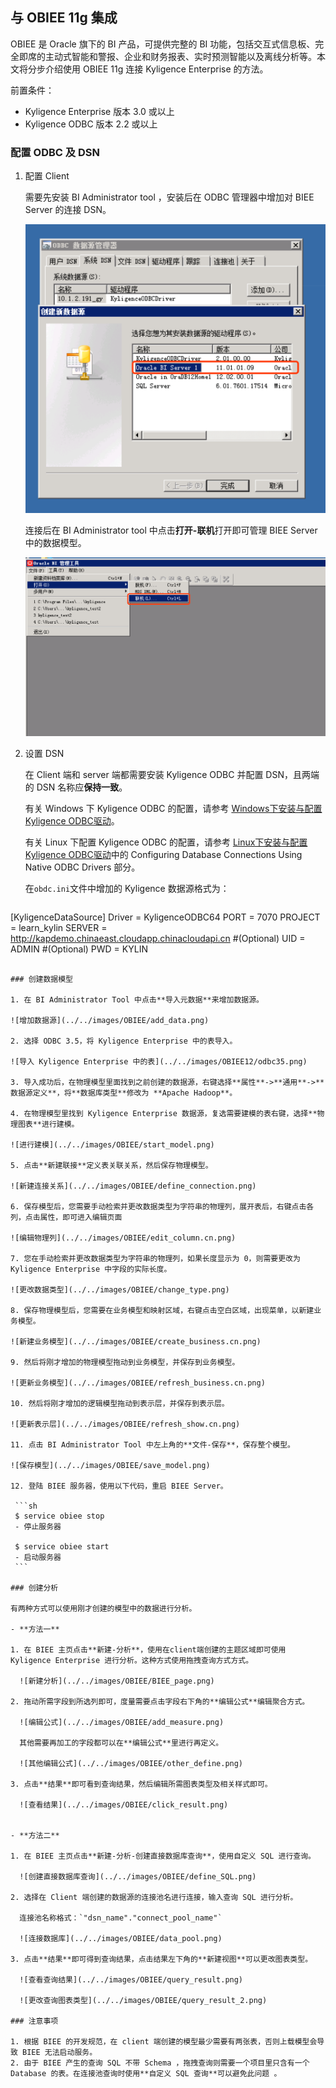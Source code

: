 ## 与 OBIEE 11g 集成

OBIEE 是 Oracle 旗下的 BI 产品，可提供完整的 BI 功能，包括交互式信息板、完全即席的主动式智能和警报、企业和财务报表、实时预测智能以及离线分析等。本文将分步介绍使用 OBIEE 11g 连接 Kyligence Enterprise 的方法。

前置条件：
- Kyligence Enterprise 版本 3.0 或以上
- Kyligence ODBC 版本 2.2 或以上

### 配置 ODBC 及 DSN

1. 配置 Client

   需要先安装 BI Administrator tool ，安装后在 ODBC 管理器中增加对 BIEE Server 的连接 DSN。

   ![ODBC管理器增加连接](../../images/OBIEE/new_datasource.png)

   连接后在 BI Administrator tool 中点击**打开-联机**打开即可管理 BIEE Server 中的数据模型。

   ![管理数据模型](../../images/OBIEE/open.png)

2. 设置 DSN

   在 Client 端和 server 端都需要安装 Kyligence ODBC 并配置 DSN，且两端的 DSN 名称应**保持一致**。

   有关 Windows 下 Kyligence ODBC 的配置，请参考 [Windows下安装与配置Kyligence ODBC驱动](../../driver/odbc/win_odbc.cn.md)。

   有关 Linux 下配置 Kyligence ODBC 的配置，请参考 [Linux下安装与配置Kyligence ODBC驱动](https://docs.oracle.com/middleware/11119/biee/BIEMG/deploy_rpd.htm#CHDFEEHC)中的 Configuring Database Connections Using Native ODBC Drivers 部分。

   在`obdc.ini`文件中增加的 Kyligence 数据源格式为：

   ```
[KyligenceDataSource]
Driver = KyligenceODBC64
PORT = 7070
PROJECT = learn_kylin
SERVER = http://kapdemo.chinaeast.cloudapp.chinacloudapi.cn   #(Optional)
UID = ADMIN   #(Optional)
PWD = KYLIN
   ```

### 创建数据模型

1. 在 BI Administrator Tool 中点击**导入元数据**来增加数据源。

   ![增加数据源](../../images/OBIEE/add_data.png)

2. 选择 ODBC 3.5，将 Kyligence Enterprise 中的表导入。

   ![导入 Kyligence Enterprise 中的表](../../images/OBIEE12/odbc35.png)

3. 导入成功后，在物理模型里面找到之前创建的数据源，右键选择**属性**->**通用**->**数据源定义**，将**数据库类型**修改为 **Apache Hadoop**。

4. 在物理模型里找到 Kyligence Enterprise 数据源，复选需要建模的表右键，选择**物理图表**进行建模。

   ![进行建模](../../images/OBIEE/start_model.png)

5. 点击**新建联接**定义表关联关系，然后保存物理模型。

   ![新建连接关系](../../images/OBIEE/define_connection.png)

6. 保存模型后，您需要手动检索并更改数据类型为字符串的物理列，展开表后，右键点击各列，点击属性，即可进入编辑页面

   ![编辑物理列](../../images/OBIEE/edit_column.cn.png)

7. 您在手动检索并更改数据类型为字符串的物理列，如果长度显示为 0，则需要更改为 Kyligence Enterprise 中字段的实际长度。

   ![更改数据类型](../../images/OBIEE/change_type.png)

8. 保存物理模型后，您需要在业务模型和映射区域，右键点击空白区域，出现菜单，以新建业务模型。

   ![新建业务模型](../../images/OBIEE/create_business.cn.png)

9. 然后将刚才增加的物理模型拖动到业务模型，并保存到业务模型。

  ![更新业务模型](../../images/OBIEE/refresh_business.cn.png)

10. 然后将刚才增加的逻辑模型拖动到表示层，并保存到表示层。

  ![更新表示层](../../images/OBIEE/refresh_show.cn.png)

11. 点击 BI Administrator Tool 中左上角的**文件-保存**，保存整个模型。

  ![保存模型](../../images/OBIEE/save_model.png)

12. 登陆 BIEE 服务器，使用以下代码，重启 BIEE Server。

    ```sh
    $ service obiee stop
    - 停止服务器
    
    $ service obiee start
    - 启动服务器
    ```

### 创建分析

有两种方式可以使用刚才创建的模型中的数据进行分析。

- **方法一**

  1. 在 BIEE 主页点击**新建-分析**，使用在client端创建的主题区域即可使用 Kyligence Enterprise 进行分析。这种方式使用拖拽查询方式方式。

     ![新建分析](../../images/OBIEE/BIEE_page.png)

  2. 拖动所需字段到所选列即可，度量需要点击字段右下角的**编辑公式**编辑聚合方式。

     ![编辑公式](../../images/OBIEE/add_measure.png)

     其他需要再加工的字段都可以在**编辑公式**里进行再定义。

     ![其他编辑公式](../../images/OBIEE/other_define.png)

  3. 点击**结果**即可看到查询结果，然后编辑所需图表类型及相关样式即可。

     ![查看结果](../../images/OBIEE/click_result.png)


- **方法二**

  1. 在 BIEE 主页点击**新建-分析-创建直接数据库查询**，使用自定义 SQL 进行查询。

     ![创建直接数据库查询](../../images/OBIEE/define_SQL.png)

  2. 选择在 Client 端创建的数据源的连接池名进行连接，输入查询 SQL 进行分析。

     连接池名称格式：`"dsn_name"."connect_pool_name"`

     ![连接数据库](../../images/OBIEE/data_pool.png)

  3. 点击**结果**即可得到查询结果，点击结果左下角的**新建视图**可以更改图表类型。

     ![查看查询结果](../../images/OBIEE/query_result.png)

     ![更改查询图表类型](../../images/OBIEE/query_result_2.png)

### 注意事项

1. 根据 BIEE 的开发规范，在 client 端创建的模型最少需要有两张表，否则上载模型会导致 BIEE 无法启动服务。
2. 由于 BIEE 产生的查询 SQL 不带 Schema ，拖拽查询则需要一个项目里只含有一个 Database 的表。在连接池查询时使用**自定义 SQL 查询**可以避免此问题 。
